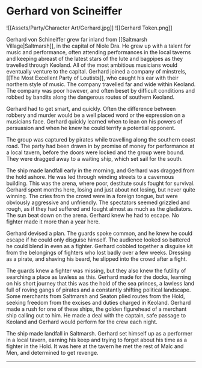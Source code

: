# Gerhard von Scineiffer
![[Assets/Party/Character Art/Gerhard.jpg]]
![[Gerhard Token.png]]

Gerhard von Schineiffer grew far inland from [[Saltmarsh Village|Saltmarsh]], in the capital of Niole Dra. He grew up with a talent for music and performance, often attending performances in the local taverns and keeping abreast of the latest stars of the lute and bagpipes as they travelled through Keoland. All of the most ambitious musicians would eventually venture to the capital. Gerhard joined a company of minstrels, [[The Most Excellent Party of Loutists]], who caught his ear with their northern style of music. The company travelled far and wide within Keoland. The company was poor however, and often beset by difficult conditions and robbed by bandits along the dangerous routes of southern Keoland.

Gerhard had to get smart, and quickly. Often the difference between robbery and murder would be a well placed word or the expression on a musicians face. Gerhard quickly learned when to lean on his powers of persuasion and when he knew he could terrify a potential opponent.

The group was captured by pirates while travelling along the southern coast road. The party had been drawn in by promise of money for performance at a local tavern, before the doors were locked and the group were bound. They were dragged away to a waiting ship, which set sail for the south.

The ship made landfall early in the morning, and Gerhard was dragged from the hold ashore. He was led through winding streets to a cavernous building. This was the arena, where poor, destitute souls fought for survival. Gerhard spent months here, losing and just about not losing, but never quite winning. The cries from the crowd were in a foreign tongue, but were obviously aggressive and unfriendly. The spectators seemed grizzled and rough, as if they had suffered and fought almost as much as the gladiators. The sun beat down on the arena. Gerhard knew he had to escape. No fighter made it more than a year here.

Gerhard devised a plan. The guards spoke common, and he knew he could escape if he could only disguise himself. The audience looked so battered he could blend in even as a fighter. Gerhard cobbled together a disguise kit from the belongings of fighters who lost badly over a few weeks. Dressing as a pirate, and shaving his beard, he slipped into the crowd after a fight.

The guards knew a fighter was missing, but they also knew the futility of searching a place as lawless as this. Gerhard made for the docks, learning on his short journey that this was the hold of the sea princes, a lawless land full of roving gangs of pirates and a constantly shifting political landscape. Some merchants from Saltmarsh and Seaton plied routes from the Hold, seeking freedom from the excises and duties charged in Keoland. Gerhard made a rush for one of these ships, the golden figurehead of a merchant ship calling out to him. He made a deal with the captain, safe passage to Keoland and Gerhard would perform for the crew each night.

The ship made landfall in Saltmarsh. Gerhard set himself up as a performer in a local tavern, earning his keep and trying to forget about his time as a fighter in the Hold. It was here at the tavern he met the rest of Malc and Men, and determined to get revenge.

<hr>

